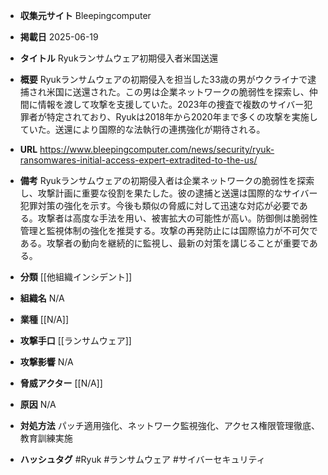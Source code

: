 - **収集元サイト**
Bleepingcomputer

- **掲載日**
2025-06-19

- **タイトル**
Ryukランサムウェア初期侵入者米国送還

- **概要**
Ryukランサムウェアの初期侵入を担当した33歳の男がウクライナで逮捕され米国に送還された。この男は企業ネットワークの脆弱性を探索し、仲間に情報を渡して攻撃を支援していた。2023年の捜査で複数のサイバー犯罪者が特定されており、Ryukは2018年から2020年まで多くの攻撃を実施していた。送還により国際的な法執行の連携強化が期待される。

- **URL**
https://www.bleepingcomputer.com/news/security/ryuk-ransomwares-initial-access-expert-extradited-to-the-us/

- **備考**
Ryukランサムウェアの初期侵入者は企業ネットワークの脆弱性を探索し、攻撃計画に重要な役割を果たした。彼の逮捕と送還は国際的なサイバー犯罪対策の強化を示す。今後も類似の脅威に対して迅速な対応が必要である。攻撃者は高度な手法を用い、被害拡大の可能性が高い。防御側は脆弱性管理と監視体制の強化を推奨する。攻撃の再発防止には国際協力が不可欠である。攻撃者の動向を継続的に監視し、最新の対策を講じることが重要である。

- **分類**
[[他組織インシデント]]

- **組織名**
N/A

- **業種**
[[N/A]]

- **攻撃手口**
[[ランサムウェア]]

- **攻撃影響**
N/A

- **脅威アクター**
[[N/A]]

- **原因**
N/A

- **対処方法**
パッチ適用強化、ネットワーク監視強化、アクセス権限管理徹底、教育訓練実施

- **ハッシュタグ**
#Ryuk #ランサムウェア #サイバーセキュリティ
